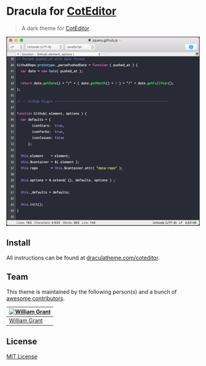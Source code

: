 # Dracula for [CotEditor](https://coteditor.com)

> A dark theme for [CotEditor](https://coteditor.com).

![Screenshot](./screenshot.png)

## Install

All instructions can be found at [draculatheme.com/coteditor](https://draculatheme.com/coteditor).

## Team

This theme is maintained by the following person(s) and a bunch of [awesome contributors](https://github.com/dracula/coteditor/graphs/contributors).

[![William Grant](https://avatars3.githubusercontent.com/u/14887287?&v=3&s=70)](https://github.com/yougotwill) |
--- |
[William Grant](https://github.com/yougotwill) |

## License

[MIT License](./LICENSE)